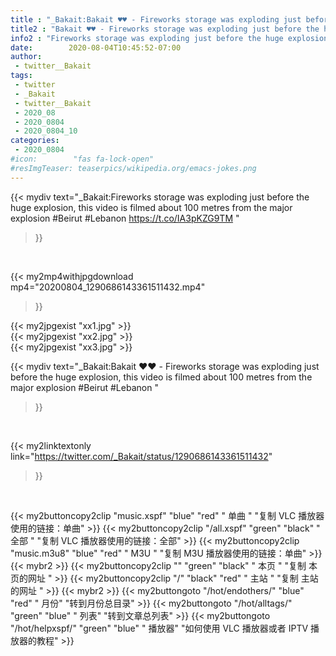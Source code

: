 ```yaml
---
title : "_Bakait:Bakait ♥️♥️ - Fireworks storage was exploding just before the huge explosion, this video is filmed about 100 metres from the major explosion  #Beirut #Lebanon "
title2 : "Bakait ♥️♥️ - Fireworks storage was exploding just before the huge explosion, this video is filmed about 100 metres from the major explosion  #Beirut #Lebanon "
info2 : "Fireworks storage was exploding just before the huge explosion, this video is filmed about 100 metres from the major explosion  #Beirut #Lebanon https://t.co/IA3pKZG9TM "
date:        2020-08-04T10:45:52-07:00
author:
 - twitter__Bakait
tags:
 - twitter
 - _Bakait
 - twitter__Bakait
 - 2020_08
 - 2020_0804
 - 2020_0804_10
categories:
 - 2020_0804
#icon:        "fas fa-lock-open"
#resImgTeaser: teaserpics/wikipedia.org/emacs-jokes.png
---
```


{{< mydiv text="_Bakait:Fireworks storage was exploding just before the huge explosion, this video is filmed about 100 metres from the major explosion  #Beirut #Lebanon https://t.co/IA3pKZG9TM "
>}}
<br>


{{< my2mp4withjpgdownload mp4="20200804_1290686143361511432.mp4"
>}}

{{< my2jpgexist "xx1.jpg" >}}<br>
{{< my2jpgexist "xx2.jpg" >}}<br>
{{< my2jpgexist "xx3.jpg" >}}<br>



{{< mydiv text="_Bakait:Bakait ♥️♥️ - Fireworks storage was exploding just before the huge explosion, this video is filmed about 100 metres from the major explosion  #Beirut #Lebanon "
>}}
<br>

{{< my2linktextonly link="https://twitter.com/_Bakait/status/1290686143361511432"
>}}


<br>

{{< my2buttoncopy2clip "music.xspf"        "blue"   "red"    " 单曲 "  "复制 VLC 播放器使用的链接：单曲" >}} {{< my2buttoncopy2clip "/all.xspf"         "green"  "black"  " 全部 "  "复制 VLC 播放器使用的链接：全部" >}} {{< my2buttoncopy2clip "music.m3u8"        "blue"   "red"    " M3U  "    "复制 M3U 播放器使用的链接：单曲" >}} {{< mybr2 >}} {{< my2buttoncopy2clip ""                  "green"  "black"  " 本页 "    "复制 本页的网址 " >}} {{< my2buttoncopy2clip "/"                 "black"  "red"    " 主站 "    "复制 主站的网址 " >}} {{< mybr2 >}} {{< my2buttongoto      "/hot/endothers/"   "blue"   "red"    " 月份"   "转到月份总目录" >}} {{< my2buttongoto      "/hot/alltags/"     "green"  "blue"   " 列表"   "转到文章总列表" >}} {{< my2buttongoto      "/hot/helpxspf/"    "green"  "blue"   " 播放器" "如何使用 VLC 播放器或者 IPTV 播放器的教程" >}} 
